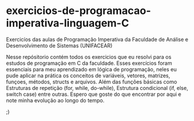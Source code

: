 # exercicios-de-programacao-imperativa-linguagem-C
Exercicíos das aulas de Programação Imperativa da Faculdade de Análise e Desenvolvimento de Sistemas (UNIFACEAR)

Nesse repósitorio contém todos os exercicios que eu resolvi para os estudos de programação em C da faculdade.
Esses exercícios foram essenciais para meu aprendizado em lógica de programação, neles eu pude aplicar na 
prática os conceitos de variáveis, vetores, matrizes, funçoes, métodos, structs e arquivos. Além das funções básicas
como Estruturas de repetição (for, while, do-while), Estrutura condicional (if, else, switch case) entre outras.
Espero que goste do que encontrar por aqui e note minha evolução ao longo do tempo. 

;)
